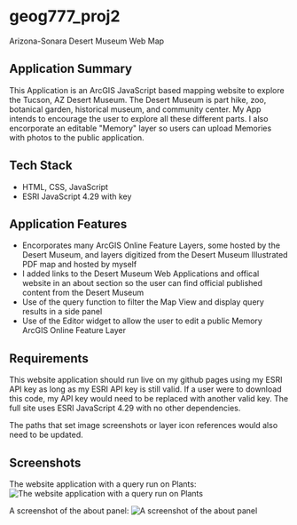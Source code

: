 # geog777_proj2
Arizona-Sonara Desert Museum Web Map

## Application Summary
This Application is an ArcGIS JavaScript based mapping website to explore the Tucson, AZ Desert Museum. The Desert Museum is part hike, zoo, botanical garden, historical museum, and community center. My App intends to encourage the user to explore all these different parts. I also encorporate an editable "Memory" layer so users can upload Memories with photos to the public application.

## Tech Stack
- HTML, CSS, JavaScript
- ESRI JavaScript 4.29 with key

## Application Features
- Encorporates many ArcGIS Online Feature Layers, some hosted by the Desert Museum, and layers digitized from the Desert Museum Illustrated PDF map and hosted by myself
- I added links to the Desert Museum Web Applications and offical website in an about section so the user can find official published content from the Desert Museum
- Use of the query function to filter the Map View and display query results in a side panel
- Use of the Editor widget to allow the user to edit a public Memory ArcGIS Online Feature Layer

## Requirements
This website application should run live on my github pages using my ESRI API key as long as my ESRI API key is still valid. If a user were to download this code, my API key would need to be replaced with another valid key. The full site uses ESRI JavaScript 4.29 with no other dependencies.

The paths that set image screenshots or layer icon references would also need to be updated.

## Screenshots
The website application with a query run on Plants:
![The website application with a query run on Plants](https://steslowj.github.io/geog777_proj2/screenshots/ExplorerApp.png)

A screenshot of the about panel:
![A screenshot of the about panel](https://steslowj.github.io/geog777_proj2/screenshots/aboput.png)